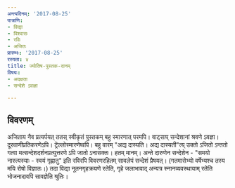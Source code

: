 ```yaml
---
अन्त्यदिनम्: '2017-08-25'
पात्राणि:
- विद्या
- विश्वासः
- रविः
- अजितः
प्रारम्भः: '2017-08-25'
रस्यता: ४
title: ज्योतिष-पुस्तक-दानम्
विषयः:
- अदक्षता
- सन्देशे ऽवज्ञा

---
```


## विवरणम्
अजिताय नैव प्रत्यर्पयत् ततस् स्वीकृतं पुस्तकम् बहु स्मारणात् परमपि। वाट्साप् सन्देशानां श्रवणे ऽवज्ञा। दूरवाणीप्रतिकरणेऽपि। ट्रॆल्लोस्मारणेष्वपि।
बहु वारम् "अद्य दास्यति। अद्य दास्यती"त्य् उक्तो ऽजितो ऽन्ततो गत्वा मत्सन्देशदर्शनप्रत्युत्तरणे ऽपि जातो ऽनासक्तः। हतम् मानम्।
अन्ते दारुणेन सन्देशेन - "समयो नास्त्यस्याः - स्वयं गृह्णातु" इति रविरपि विवरणरहितम् सावलेपं सन्देशं प्रैषयत्। (गतमासेभ्यो वर्षेभ्यश्च तस्य मयि रोषो विज्ञातः।)
तदा विद्या नूतनगृहक्रयणे रतेति, गृहे जलाभावाद् अन्यत्र स्नानव्यवस्थायाम् रतेति भोजनादावपि सावज्ञेति श्रुतिः। 

